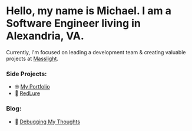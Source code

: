 # Hello, my name is Michael. I am a Software Engineer living in Alexandria, VA.

Currently, I'm focused on leading a development team & creating valuable projects at [Masslight](https://www.masslight.com/).

### Side Projects:
- 🤓 [My Portfolio](https://www.mtimpson.com/home/)
- 🥷 [RedLure](https://github.com/redlure/)

### Blog:
- 📝 [Debugging My Thoughts](https://www.mtimpson.com/blog/)
